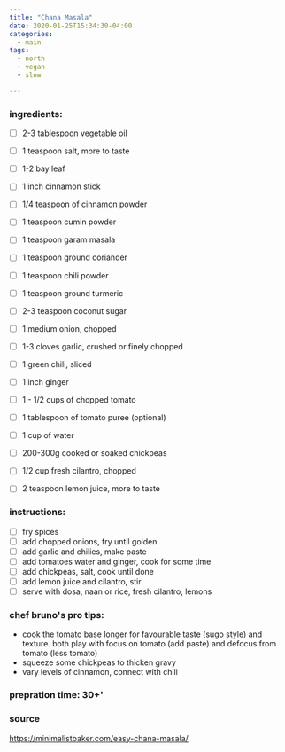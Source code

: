 ```yaml
---
title: "Chana Masala"
date: 2020-01-25T15:34:30-04:00
categories:
  - main 
tags:
  - north
  - vegan
  - slow

---
```


### ingredients:

- [ ] 2-3 tablespoon vegetable oil
- [ ] 1 teaspoon salt, more to taste
- [ ] 1-2 bay leaf
- [ ] 1 inch cinnamon stick
- [ ] 1/4 teaspoon of cinnamon powder
- [ ] 1 teaspoon cumin powder
- [ ] 1 teaspoon garam masala
- [ ] 1 teaspoon ground coriander
- [ ] 1 teaspoon chili powder
- [ ] 1 teaspoon ground turmeric
- [ ] 2-3 teaspoon coconut sugar
- [ ] 1 medium onion, chopped
- [ ] 1-3 cloves garlic, crushed or finely chopped
- [ ] 1 green chili, sliced 
- [ ] 1 inch ginger
- [ ] 1 - 1/2 cups of chopped tomato
- [ ] 1 tablespoon of tomato puree (optional)
- [ ] 1 cup of water
- [ ] 200-300g cooked or soaked chickpeas
- [ ] 1/2 cup fresh cilantro, chopped
- [ ] 2 teaspoon lemon juice, more to taste


### instructions:
- [ ] fry spices
- [ ] add chopped onions, fry until golden
- [ ] add garlic and chilies, make paste
- [ ] add tomatoes water and ginger, cook for some time
- [ ] add chickpeas, salt, cook until done 
- [ ] add lemon juice and cilantro, stir
- [ ] serve with dosa, naan or rice, fresh cilantro, lemons

### chef bruno's pro tips:

- cook the tomato base longer for favourable taste (sugo style) and texture. both play with focus on tomato (add paste) and defocus from tomato (less tomato)
- squeeze some chickpeas to thicken gravy
- vary levels of cinnamon, connect with chili

### prepration time: 30+'

### source

https://minimalistbaker.com/easy-chana-masala/


